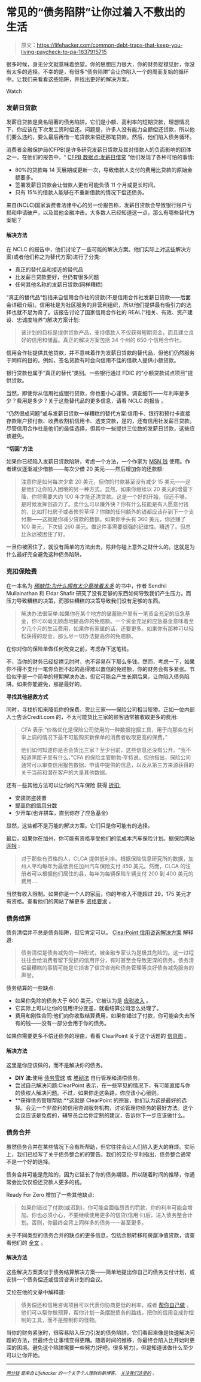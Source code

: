 # 常见的“债务陷阱”让你过着入不敷出的生活

> 原文：<https://lifehacker.com/common-debt-traps-that-keep-you-living-paycheck-to-pa-1637915715>

很多时候，身无分文就意味着绝望。你的思想压力很大，你的财务捉襟见肘，你没有太多的选择。不幸的是，有很多“债务陷阱”会让你陷入一个的周而复始的循环中。让我们来看看这些陷阱，并找出更好的解决方案。

Watch

### 发薪日贷款

发薪日贷款是臭名昭著的债务陷阱。它们是小额、高利率的短期贷款，理想情况下，你应该在下次发工资时偿还。问题是，许多人没有能力全额偿还贷款，所以他们要么违约，要么最后再借一笔贷款来偿还那笔贷款。然后，他们陷入债务循环。

消费者金融保护局(CFPB)是许多研究发薪日贷款及其对借款人的负面影响的团体之一。在他们的报告中，“ [CFPB 数据点:发薪日借贷](http://files.consumerfinance.gov/f/201403_cfpb_report_payday-lending.pdf) ”他们发现了各种可怕的事情:

*   80%的贷款每 14 天展期或更新一次，导致借款人支付的费用比贷款的原始金额要多。
*   签署发薪日贷款会让借款人更有可能负债 11 个月或更长时间。
*   只有 15%的借款人能够在不重新借款的情况下偿还债务。

来自(NCLC)国家消费者法律中心的另一份报告称，发薪日贷款会导致银行账户亏损和申请破产，以及其他金融冲击。大多数人已经知道这一点，那么有哪些替代方案呢？

#### 解决方法

在 NCLC 的报告中，他们讨论了一些可能的解决方案。他们实际上对这些解决方案(或者他们称之为替代方案)进行了分类:

*   真正的替代品和接近的替代品
*   比发薪日贷款要好，但仍有很多问题
*   任何其他名称的发薪日贷款(同样糟糕)

“真正的替代品”包括来自信用合作社的贷款(不是信用合作社发薪日贷款——后面会详细介绍)。信用社是为社区服务的非营利组织，所以他们提供最有吸引力的选择也就不足为奇了。该报告讨论了国家信用合作社的 REAL(“相关、有效、资产建设、忠诚度培养”)解决方案计划:

> 该计划的目标是提供贷款产品，支持借款人不仅获得短期资金，而且建立良好的信用和储蓄。真正的解决方案包括 34 个州的 650 个信用合作社。

信用合作社提供其他贷款，并不意味着作为发薪日贷款的替代品，但他们仍然服务于同样的目的。例如，签名贷款有时会向信用不佳的借款人提供小额贷款。

银行贷款也属于“真正的替代”类别。一些银行通过 FDIC 的“小额贷款试点项目”提供贷款。

当然，即使你从信用社或银行贷款，你也要小心谨慎。调查细节——年利率是多少？费用是多少？关于这些替代品的更多信息，请看 NCLC 的报告 。

“仍然很成问题”或与发薪日贷款一样糟糕的替代方案:信用卡、银行和预付卡直接存款账户预付款、收费收割机信用卡、透支贷款，是的，还有信用社发薪日贷款。尽管信用合作社是他们的最佳选择，但其中一些提供三位数的发薪日贷款，这些应该避免。

**“切回”方法**

如果你已经陷入发薪日贷款陷阱，考虑一个方法，一个作家为 [MSN 钱](http://money.msn.com/saving-money-tips/post.aspx?post=2c9acd88-b90c-4e65-b986-8089930add5e) 使用。作者建议逐渐减少借款——每次少借 20 美元——然后增加你的还款额:

> 注意你是如何每次少拿 20 美元，但你的付款甚至没有减少 15 美元——这是他们让你陷入困境的另一种方式。显然，如果你继续以 20 美元的增量下降，你将需要大约 100 年才能还清贷款。这是一个好的开始，但还不够。是时候发挥创造力了。卖什么可以赚外快？你有什么技能是有人愿意付钱的，比如打扫房子或者修剪草坪？你赚的任何额外的钱都应该存到下一个支付期——这就是你减少贷款的数额。如果你手头有 360 美元，你还赚了 100 美元，下次借 260 美元。做这件事需要很强的纪律性。糟透了。但总比永远被困住了好。

一旦你被困住了，就没有简单的方法出去，除非你碰上意外之财什么的。这就是为什么最好完全避免这种债务陷阱。

### 克扣保险费

在一本名为 [*稀缺性:为什么拥有太少意味着太多*](http://www.amazon.com/Scarcity-Having-Little-Means-Much/dp/0805092641?asc_campaign=InlineText&asc_refurl=https://lifehacker.com/common-debt-traps-that-keep-you-living-paycheck-to-pa-1637915715&asc_source=&tag=kinjalifehackerlink-20) 的书中，作者 Sendhil Mullainathan 和 Eldar Shafir 研究了没有足够的东西如何导致我们产生压力，而压力导致糟糕的决策，而那些糟糕的决策导致我们没有足够的东西。

> 解决办法很简单:如果你在某个地方的储蓄账户里有一笔资金充足的应急基金，你可以毫无顾虑地提高你的免赔额。一个资金充足的应急基金意味着至少几个月的生活费用，如果你有家属的话，还要更多。如果你有那种可以轻松获得的现金，那么尽一切办法提高你的免赔额。

在你对你的保险单做任何改变之前，考虑存下这笔钱。

不，当你的财务已经捉襟见肘时，也不容易存下那么多钱。然而，考虑一下，如果你不得不支付一笔你负担不起的高得难以置信的免赔额，你的财务会有多紧张。节俭似乎是一个简单的短期解决办法，但它可能会产生长期后果，让你陷入债务陷阱。如果你能避免，那是最好的。

**寻找其他拯救方式**

同时，寻找折扣来降低你的保费。货比三家——保险公司相当狡猾。正如一位内部人士告诉Credit.com 的，不太可能货比三家的顾客通常被收取更多的费用:

> CFA 表示:“价格优化是保险公司使用的一种数据挖掘工具，用于向那些在利率上调的情况下最不可能购买新保单的消费者收取更高的保费。”
> 
> 他们如何知道你是否会货比三家？至少目前，这些信息还没有公开。“我不知道黑匣子里有什么，”CFA 的保险主管鲍勃·亨特说。但他指出，保险公司通常可以审查信用报告数据、申请中提供的信息，以及从第三方来源获得的关于当前和潜在客户的大量其他数据。

还有一些其他方法可以让你的汽车保险 获得 [折扣:](https://lifehacker.com/the-car-insurance-companies-that-offer-the-most-discoun-1605643705)

*   安装防盗装置
*   [提高你的信用分数](http://lifehacker.com/10-ways-you-can-improve-your-credit-score-right-now-5834187)
*   少开车(也许拼车，直到你存了应急基金)

显然，这些都不是万能的解决方案。它们只是你可能有的选择。

最后，如果你在加州，你可能有资格享受他们的低成本汽车保险计划。据保险网站 [网报](http://www.netquote.com/auto-insurance/california-low-cost-auto-insurance-program.aspx) :

> 对于那些有资格的人，CLCA 提供低利率。根据保险信息研究所的数据，加州人平均每年为最低责任加州汽车保险支付 450 美元。然而，CLCA 的注册者可以根据他们居住的县，每年为每辆保险车辆支付 200 到 400 美元的费用....

当然有收入限制。如果你是一个人的家庭，你的年收入不能超过 29，175 美元才有资格。查看他们的网站了解更多 [资格要求](http://www.mylowcostauto.com/qualifications/) 。

### 债务结算

债务清偿并不总是债务陷阱，但它肯定可以。 [ClearPoint 信用咨询解决方案](http://www.clearpointcreditcounselingsolutions.org/what-is-debt-settlement/) 解释道:

> 债务清偿是债务减免的一种形式，被金融专家认为是极其危险的。这一过程往往会给消费者留下受损的信用评分，有时甚至会导致更深的债务。债务清偿最糟糕的事情可能是它损害了信贷咨询和债务管理等良好债务减免服务的声誉。

债务结算的一些缺点:

*   如果你免除的债务大于 600 美元，它被认为是 [应税收入](http://twocents.lifehacker.com/beware-of-taxes-when-settling-your-debt-1615420668) 。
*   它实际上可以让你的信用评分变差，就看结算公司怎么处理了。
*   费用和刚性合同:他们向你收取结算费用，如果你错过了付款，你可能会失去所有的钱——没有一部分会用于你的债务。

如果你需要更多不偿还债务的理由，看看 ClearPoint 关于这个话题的 [信息图](http://www.clearpointcreditcounselingsolutions.org/wp-content/uploads/Debt-settlement-cons-disadvantages-INFOGRAPHIC.jpg) 。

#### 解决方法

这里是你应该做的，而不是解决你的债务。

*   **DIY 法**:使用 [债务雪球](http://lifehacker.com/download-this-snowball-debt-calculator-and-plan-to-get-1309942724) 或 [堆砌法](http://lifehacker.com/how-to-pay-off-your-debt-using-the-stack-method-576070292) 自行管理和清偿债务。
*   尝试自己解决问题:ClearPoint 表示，在一些罕见的情况下，有可能直接与你的债权人解决问题。不过，如果你走这条路，你应该小心细则。
*   **获得债务管理帮助:**这就是 ClearPoint 的宗旨，他们认为这是最好的选择。会见一个非盈利的信用咨询服务机构，讨论管理你债务的最好方法。这个会议应该是免费的，辅导员会给你定制的建议，告诉你下一步应该做什么。

### 债务合并

虽然债务合并在某些情况下会有所帮助，但它往往会让人们陷入更大的麻烦。实际上，我们已经写了关于债务整合的的警告。我们的艾伦·亨利指出，债务整合通常不是一个好的选择。

债务合并可能是危险的，因为它延长了你的债务期限。所以随着时间的推移，你通常会比仅仅偿还贷款人更多的钱。

Ready For Zero 增加了一些其他缺点:

> 如果你错过了付款(或迟到)，你可能会面临昂贵的罚款，你的利率可能会增加。你也必须小心，不要继续使用更多的信贷(信用卡)后，进入债务整合计划。否则，你最终会背上同样多的债务——甚至更多。

关于不同类型的债务合并的缺点的更多信息，包括余额转移和房屋净值贷款，请查看他们的 [全文](http://blog.readyforzero.com/is-debt-consolidation-a-good-idea/) 。

#### 解决方法

这些解决方案类似于债务结算解决方案——简单地提出你自己的债务支付计划，或安排一个债务偿还或信贷咨询计划的会议。

艾伦在他的文章中解释道:

> 债务偿还和信用咨询项目可以代表你协商更低的利率，或者 [帮你自己做](http://lifehacker.com/make-a-phone-call-that-lowers-your-credit-card-rate-5167254) 。他们可以帮你做预算，帮你计划一条摆脱债务的路线，把你的信用变成你控制的工具，而不是控制你的怪物。

当你的财务紧张时，很容易陷入压力引发的债务陷阱。它们看起来像是快速解决问题的方法，但最终会让事情变得更糟。随着时间的推移，你最终会陷入比开始时更深的困境。避免这个陷阱需要一些努力(好吧，很多努力)，但是知道该做什么至少可以让你开始。

* * *

[*<small>两分钱</small>*](http://twocents.lifehacker.com/) *<small>是来自 Lifehacker 的一个关于个人理财的新博客。</small>* [*<small>关注我们这里的</small>*](https://twitter.com/TwoCentsLH) <small>*。*</small>